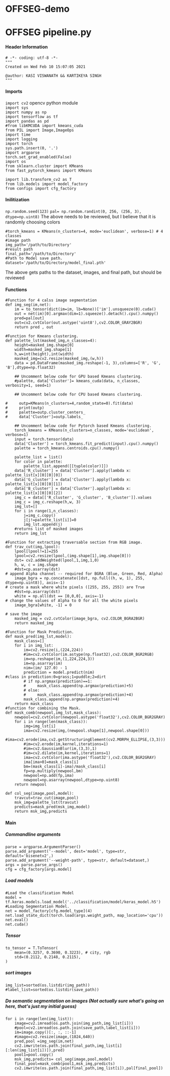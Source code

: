 # OFFSEG-demo


# OFFSEG pipeline.py 

#### Header Information
```
# -*- coding: utf-8 -*-
"""
Created on Wed Feb 10 15:07:05 2021

@author: KASI VISWANATH && KARTIKEYA SINGH
"""
```
#### Imports 

`import cv2` opencv python module </br>
`import sys` </br>
`import numpy as np` </br>
`import tensorflow as tf` </br>
`import pandas as pd` </br>
`#from libKMCUDA import kmeans_cuda` </br>
`from PIL import Image,ImageOps` </br>
`import time` </br>
`import logging` </br>
`import torch` </br>
`sys.path.insert(0, '.')` </br>
`import argparse` </br>
`torch.set_grad_enabled(False)` </br>
`import os` </br>
`from sklearn.cluster import KMeans` </br>
`from fast_pytorch_kmeans import KMeans` </br>

`import lib.transform_cv2 as T` </br>
`from lib.models import model_factory` </br>
`from configs import cfg_factory` </br>

#### Inilitization
`np.random.seed(123)`
`pal= np.random.randint(0, 256, (256, 3), dtype=np.uint8)`
The above needs to be reviewed, but I believe that it is randomly choosing colors

```
#torch_kmeans = KMeans(n_clusters=4, mode='euclidean', verbose=1) # 4 classes
#image path
img_path='/path/to/Directory'
#result path
final_path='/path/to/Directory'
#Path to Model save path.
dataset='/path/to/Directory/model_final.pth'
```
The above gets paths to the dataset, images, and final path, but should be reviewed

#### Functions
```
#Function for 4 calss image segmentation
def img_seg(im,net):
    im = to_tensor(dict(im=im, lb=None))['im'].unsqueeze(0).cuda()
    out = net(im)[0].argmax(dim=1).squeeze().detach().cpu().numpy()
    pred=pal[out]
    out=cv2.cvtColor(out.astype('uint8'),cv2.COLOR_GRAY2BGR)
    return pred , out

#Function for Kmeans clustering.     
def palette_lst(masked_img,n_classes=4):
    height=masked_img.shape[0]
    width=masked_img.shape[1]
    h,w=int(height),int(width)
    masked_img=cv2.resize(masked_img,(w,h))
    data = pd.DataFrame(masked_img.reshape(-1, 3),columns=['R', 'G', 'B'],dtype=np.float32)
    
    ## Uncomment below code for GPU based Kmeans clustering.
    #palette, data['Cluster']= kmeans_cuda(data, n_classes, verbosity=1, seed=1)

    ## Uncomment below code for CPU based Kmeans clustering.
     
#     outp=KMeans(n_clusters=4,random_state=0).fit(data)
#     print(outp)
#     palette=outp.cluster_centers_
#     data['Cluster']=outp.labels_

    ## Uncomment below code for Pytorch based Kmeans clustering.
    torch_kmeans = KMeans(n_clusters=n_classes, mode='euclidean', verbose=1)
    input = torch.tensor(data)
    data['Cluster'] = torch_kmeans.fit_predict(input).cpu().numpy()
    palette = torch_kmeans.centroids.cpu().numpy() 

    palette_list = list()
    for color in palette:
        palette_list.append([[tuple(color)]])
    data['R_cluster'] = data['Cluster'].apply(lambda x: palette_list[x][0][0][0])
    data['G_cluster'] = data['Cluster'].apply(lambda x: palette_list[x][0][0][1])
    data['B_cluster'] = data['Cluster'].apply(lambda x: palette_list[x][0][0][2])
    img_c = data[['R_cluster', 'G_cluster', 'B_cluster']].values
    img_c = img_c.reshape(h,w, 3)
    img_lst=[]
    for i in range(1,n_classes):
        j=img_c.copy()
        j[j!=palette_list[i]]=0
        img_lst.append(j)
    #returns list of masked images
    return img_lst

#Function for extracting traversable section from RGB image.
def trav_cut(img,lpool):
    lpool[lpool!=1]=255
    lpool=cv2.resize(lpool,(img.shape[1],img.shape[0]))
    dst= cv2.addWeighted(lpool,1,img,1,0)
    h, w, c = img.shape
    #dst=cp.asarray(dst)
# append Alpha channel -- required for BGRA (Blue, Green, Red, Alpha)
    image_bgra = np.concatenate([dst, np.full((h, w, 1), 255, dtype=np.uint8)], axis=-1)
# create a mask where white pixels ([255, 255, 255]) are True
    #dst=np.asarray(dst)
    white = np.all(dst == [0,0,0], axis=-1)
# change the values of Alpha to 0 for all the white pixels
    image_bgra[white, -1] = 0
    
# save the image
    masked_img = cv2.cvtColor(image_bgra, cv2.COLOR_BGRA2BGR)
    return masked_img

#Function for Mask Prediction.
def mask_pred(img_lst,model):
    mask_class=[]
    for i in img_lst:
        im=cv2.resize(i,(224,224))
        #im=cv2.cvtColor(im.astype(np.float32),cv2.COLOR_BGR2RGB)
        im=np.reshape(im,(1,224,224,3))
        im=np.asarray(im)
        nim=(im/ 127.0) - 1
        prediction = model.predict(nim)
#class in prediction:0=grass;1=puddle;2=dirt
        # if np.argmax(prediction)==1:
        #     mask_class.append(np.argmax(prediction)+5)
        # else:
        #     mask_class.append(np.argmax(prediction)+4)
        mask_class.append(np.argmax(prediction)+4)
    return mask_class
#function for combining the Mask.
def mask_comb(newpool,img_lst,mask_class):
    newpool=cv2.cvtColor(newpool.astype('float32'),cv2.COLOR_BGR2GRAY)
    for i in range(len(mask_class)):
        img=img_lst[i]
        ima=cv2.resize(img,(newpool.shape[1],newpool.shape[0]))
        #ima=cv2.erode(ima,cv2.getStructuringElement(cv2.MORPH_ELLIPSE,(3,3)))
        #im=cv2.erode(im,kernel,iterations=1)
        #im=cv2.GaussianBlur(im,(3,3),1)        
        #im=cv2.dilate(im,kernel,iterations=1)
        ima=cv2.cvtColor(ima.astype('float32'),cv2.COLOR_BGR2GRAY)
        ima[ima>0]=mask_class[i]
        bm=(mask_class[i]-ima)/mask_class[i]
        fp=np.multiply(newpool,bm)
        newpool=np.add(fp,ima)
        newpool=np.asarray(newpool,dtype=np.uint8)
    return newpool

def col_seg(image,pool,model):
    travcut=trav_cut(image,pool)
    msk_img=palette_lst(travcut)
    predicts=mask_pred(msk_img,model)
    return msk_img,predicts

```

#### Main
##### Commandline arguments
```
parse = argparse.ArgumentParser()
parse.add_argument('--model', dest='model', type=str, default='bisenetv2',)
parse.add_argument('--weight-path', type=str, default=dataset,)
args = parse.parse_args()
cfg = cfg_factory[args.model]

```
##### Load models
```
#Load the classification Model
model = tf.keras.models.load_model('../classification/model/keras_model.h5')
#Loading Segmentation Model.
net = model_factory[cfg.model_type](4)
net.load_state_dict(torch.load(args.weight_path, map_location='cpu'))
net.eval()
net.cuda()
```
##### Tensor
```
to_tensor = T.ToTensor(
    mean=(0.3257, 0.3690, 0.3223), # city, rgb
    std=(0.2112, 0.2148, 0.2115),
)
```

##### sort images
```
img_list=sorted(os.listdir(img_path))
#label_list=sorted(os.listdir(save_path))
```

##### Do semantic segmentation on images (Not actually sure what's going on here, that's just my initial guess)
```
for i in range(len(img_list)):
    image=cv2.imread(os.path.join(img_path,img_list[i]))
    #pool=cv2.imread(os.path.join(save_path,label_list[i]))
    im=image.copy()[:, :, ::-1]
    #image=cv2.resize(image,(1024,640))
    pred,pool =img_seg(im,net)
    cv2.imwrite(os.path.join(final_path,img_list[i][:len(img_list[i])]),pred)
    pool1=pool.copy()
    msk_img,predicts= col_seg(image,pool,model)
    final_pool=mask_comb(pool1,msk_img,predicts)
    cv2.imwrite(os.path.join(final_path,img_list[i]),pal[final_pool])
```
